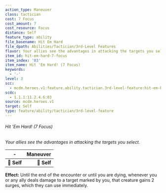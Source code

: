 ```yaml
---
action_type: Maneuver
class: tactician
cost: 7 Focus
cost_amount: 7
cost_resource: Focus
distance: Self
feature_type: ability
file_basename: Hit Em Hard
file_dpath: Abilities/Tactician/3rd-Level Features
flavor: Your allies see the advantages in attacking the targets you select.
item_id: hit-em-hard-7-focus
item_index: '03'
item_name: Hit 'Em Hard! (7 Focus)
keywords:
  - '-'
level: 3
scc:
  - mcdm.heroes.v1:feature.ability.tactician.3rd-level-feature:hit-em-hard-7-focus
scdc:
  - 1.1.1:11.2.4.6:03
source: mcdm.heroes.v1
target: Self
type: feature/ability/tactician/3rd-level-feature
---
```


###### Hit 'Em Hard! (7 Focus)

*Your allies see the advantages in attacking the targets you select.*

| **-**       | **Maneuver** |
| ----------- | -----------: |
| **📏 Self** |  **🎯 Self** |

**Effect:** Until the end of the encounter or until you are dying, whenever you or any ally deals damage to a target marked by you, that creature gains 2 surges, which they can use immediately.
